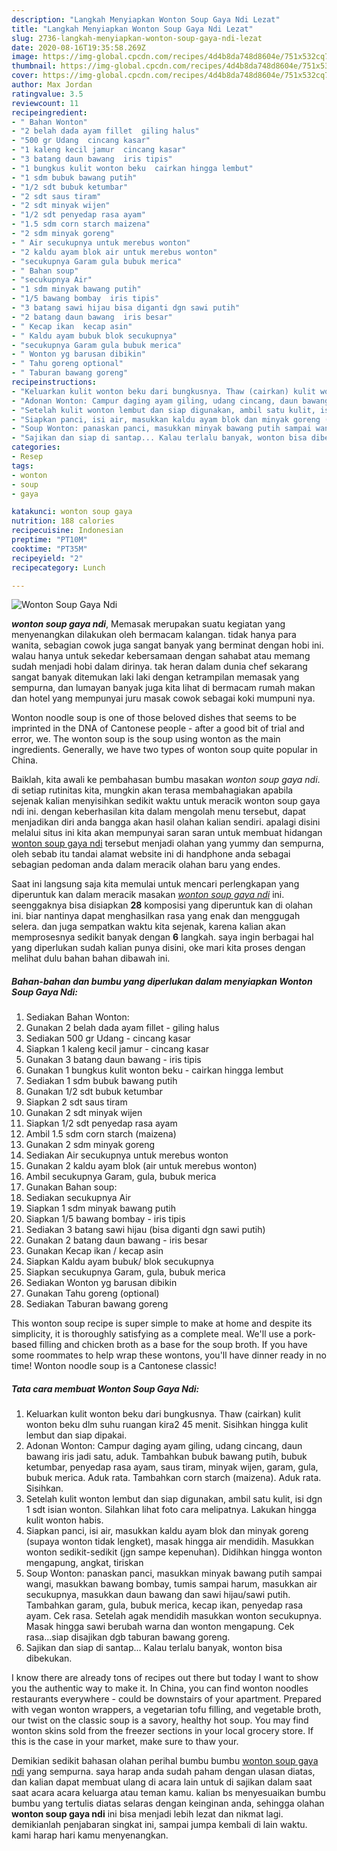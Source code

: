 ```yaml
---
description: "Langkah Menyiapkan Wonton Soup Gaya Ndi Lezat"
title: "Langkah Menyiapkan Wonton Soup Gaya Ndi Lezat"
slug: 2736-langkah-menyiapkan-wonton-soup-gaya-ndi-lezat
date: 2020-08-16T19:35:58.269Z
image: https://img-global.cpcdn.com/recipes/4d4b8da748d8604e/751x532cq70/wonton-soup-gaya-ndi-foto-resep-utama.jpg
thumbnail: https://img-global.cpcdn.com/recipes/4d4b8da748d8604e/751x532cq70/wonton-soup-gaya-ndi-foto-resep-utama.jpg
cover: https://img-global.cpcdn.com/recipes/4d4b8da748d8604e/751x532cq70/wonton-soup-gaya-ndi-foto-resep-utama.jpg
author: Max Jordan
ratingvalue: 3.5
reviewcount: 11
recipeingredient:
- " Bahan Wonton"
- "2 belah dada ayam fillet  giling halus"
- "500 gr Udang  cincang kasar"
- "1 kaleng kecil jamur  cincang kasar"
- "3 batang daun bawang  iris tipis"
- "1 bungkus kulit wonton beku  cairkan hingga lembut"
- "1 sdm bubuk bawang putih"
- "1/2 sdt bubuk ketumbar"
- "2 sdt saus tiram"
- "2 sdt minyak wijen"
- "1/2 sdt penyedap rasa ayam"
- "1.5 sdm corn starch maizena"
- "2 sdm minyak goreng"
- " Air secukupnya untuk merebus wonton"
- "2 kaldu ayam blok air untuk merebus wonton"
- "secukupnya Garam gula bubuk merica"
- " Bahan soup"
- "secukupnya Air"
- "1 sdm minyak bawang putih"
- "1/5 bawang bombay  iris tipis"
- "3 batang sawi hijau bisa diganti dgn sawi putih"
- "2 batang daun bawang  iris besar"
- " Kecap ikan  kecap asin"
- " Kaldu ayam bubuk blok secukupnya"
- "secukupnya Garam gula bubuk merica"
- " Wonton yg barusan dibikin"
- " Tahu goreng optional"
- " Taburan bawang goreng"
recipeinstructions:
- "Keluarkan kulit wonton beku dari bungkusnya. Thaw (cairkan) kulit wonton beku dlm suhu ruangan kira2 45 menit. Sisihkan hingga kulit lembut dan siap dipakai."
- "Adonan Wonton: Campur daging ayam giling, udang cincang, daun bawang iris jadi satu, aduk. Tambahkan bubuk bawang putih, bubuk ketumbar, penyedap rasa ayam, saus tiram, minyak wijen, garam, gula, bubuk merica. Aduk rata. Tambahkan corn starch (maizena). Aduk rata. Sisihkan."
- "Setelah kulit wonton lembut dan siap digunakan, ambil satu kulit, isi dgn 1 sdt isian wonton. Silahkan lihat foto cara melipatnya. Lakukan hingga kulit wonton habis."
- "Siapkan panci, isi air, masukkan kaldu ayam blok dan minyak goreng (supaya wonton tidak lengket), masak hingga air mendidih. Masukkan wonton sedikit-sedikit (jgn sampe kepenuhan). Didihkan hingga wonton mengapung, angkat, tiriskan"
- "Soup Wonton: panaskan panci, masukkan minyak bawang putih sampai wangi, masukkan bawang bombay, tumis sampai harum, masukkan air secukupnya, masukkan daun bawang dan sawi hijau/sawi putih. Tambahkan garam, gula, bubuk merica, kecap ikan, penyedap rasa ayam. Cek rasa. Setelah agak mendidih masukkan wonton secukupnya. Masak hingga sawi berubah warna dan wonton mengapung. Cek rasa...siap disajikan dgb taburan bawang goreng."
- "Sajikan dan siap di santap... Kalau terlalu banyak, wonton bisa dibekukan."
categories:
- Resep
tags:
- wonton
- soup
- gaya

katakunci: wonton soup gaya 
nutrition: 188 calories
recipecuisine: Indonesian
preptime: "PT10M"
cooktime: "PT35M"
recipeyield: "2"
recipecategory: Lunch

---
```



![Wonton Soup Gaya Ndi](https://img-global.cpcdn.com/recipes/4d4b8da748d8604e/751x532cq70/wonton-soup-gaya-ndi-foto-resep-utama.jpg)

<b><i>wonton soup gaya ndi</i></b>, Memasak merupakan suatu kegiatan yang menyenangkan dilakukan oleh bermacam kalangan. tidak hanya para wanita, sebagian cowok juga sangat banyak yang berminat dengan hobi ini. walau hanya untuk sekedar kebersamaan dengan sahabat atau memang sudah menjadi hobi dalam dirinya. tak heran dalam dunia chef sekarang sangat banyak ditemukan laki laki dengan ketrampilan memasak yang sempurna, dan lumayan banyak juga kita lihat di bermacam rumah makan dan hotel yang mempunyai juru masak cowok sebagai koki mumpuni nya.

Wonton noodle soup is one of those beloved dishes that seems to be imprinted in the DNA of Cantonese people - after a good bit of trial and error, we. The wonton soup is the soup using wonton as the main ingredients. Generally, we have two types of wonton soup quite popular in China.

Baiklah, kita awali ke pembahasan bumbu masakan <i>wonton soup gaya ndi</i>. di setiap rutinitas kita, mungkin akan terasa membahagiakan apabila sejenak kalian menyisihkan sedikit waktu untuk meracik wonton soup gaya ndi ini. dengan keberhasilan kita dalam mengolah menu tersebut, dapat menjadikan diri anda bangga akan hasil olahan kalian sendiri. apalagi disini melalui situs ini kita akan mempunyai saran saran untuk membuat hidangan <u>wonton soup gaya ndi</u> tersebut menjadi olahan yang yummy dan sempurna, oleh sebab itu tandai alamat website ini di handphone anda sebagai sebagian pedoman anda dalam meracik olahan baru yang endes.


Saat ini langsung saja kita memulai untuk mencari perlengkapan yang diperuntuk kan dalam meracik masakan <u><i>wonton soup gaya ndi</i></u> ini. seenggaknya bisa disiapkan <b>28</b> komposisi yang diperuntuk kan di olahan ini. biar nantinya dapat menghasilkan rasa yang enak dan menggugah selera. dan juga sempatkan waktu kita sejenak, karena kalian akan memprosesnya sedikit banyak dengan <b>6</b> langkah. saya ingin berbagai hal yang diperlukan sudah kalian punya disini, oke mari kita proses dengan melihat dulu bahan bahan dibawah ini.

<!--inarticleads1-->

##### Bahan-bahan dan bumbu yang diperlukan dalam menyiapkan Wonton Soup Gaya Ndi:

1. Sediakan  Bahan Wonton:
1. Gunakan 2 belah dada ayam fillet - giling halus
1. Sediakan 500 gr Udang - cincang kasar
1. Siapkan 1 kaleng kecil jamur - cincang kasar
1. Gunakan 3 batang daun bawang - iris tipis
1. Gunakan 1 bungkus kulit wonton beku - cairkan hingga lembut
1. Sediakan 1 sdm bubuk bawang putih
1. Gunakan 1/2 sdt bubuk ketumbar
1. Siapkan 2 sdt saus tiram
1. Gunakan 2 sdt minyak wijen
1. Siapkan 1/2 sdt penyedap rasa ayam
1. Ambil 1.5 sdm corn starch (maizena)
1. Gunakan 2 sdm minyak goreng
1. Sediakan  Air secukupnya untuk merebus wonton
1. Gunakan 2 kaldu ayam blok (air untuk merebus wonton)
1. Ambil secukupnya Garam, gula, bubuk merica
1. Gunakan  Bahan soup:
1. Sediakan secukupnya Air
1. Siapkan 1 sdm minyak bawang putih
1. Siapkan 1/5 bawang bombay - iris tipis
1. Sediakan 3 batang sawi hijau (bisa diganti dgn sawi putih)
1. Gunakan 2 batang daun bawang - iris besar
1. Gunakan  Kecap ikan / kecap asin
1. Siapkan  Kaldu ayam bubuk/ blok secukupnya
1. Siapkan secukupnya Garam, gula, bubuk merica
1. Sediakan  Wonton yg barusan dibikin
1. Gunakan  Tahu goreng (optional)
1. Sediakan  Taburan bawang goreng


This wonton soup recipe is super simple to make at home and despite its simplicity, it is thoroughly satisfying as a complete meal. We&#39;ll use a pork-based filling and chicken broth as a base for the soup broth. If you have some roommates to help wrap these wontons, you&#39;ll have dinner ready in no time! Wonton noodle soup is a Cantonese classic! 

<!--inarticleads2-->

##### Tata cara membuat Wonton Soup Gaya Ndi:

1. Keluarkan kulit wonton beku dari bungkusnya. Thaw (cairkan) kulit wonton beku dlm suhu ruangan kira2 45 menit. Sisihkan hingga kulit lembut dan siap dipakai.
1. Adonan Wonton: Campur daging ayam giling, udang cincang, daun bawang iris jadi satu, aduk. Tambahkan bubuk bawang putih, bubuk ketumbar, penyedap rasa ayam, saus tiram, minyak wijen, garam, gula, bubuk merica. Aduk rata. Tambahkan corn starch (maizena). Aduk rata. Sisihkan.
1. Setelah kulit wonton lembut dan siap digunakan, ambil satu kulit, isi dgn 1 sdt isian wonton. Silahkan lihat foto cara melipatnya. Lakukan hingga kulit wonton habis.
1. Siapkan panci, isi air, masukkan kaldu ayam blok dan minyak goreng (supaya wonton tidak lengket), masak hingga air mendidih. Masukkan wonton sedikit-sedikit (jgn sampe kepenuhan). Didihkan hingga wonton mengapung, angkat, tiriskan
1. Soup Wonton: panaskan panci, masukkan minyak bawang putih sampai wangi, masukkan bawang bombay, tumis sampai harum, masukkan air secukupnya, masukkan daun bawang dan sawi hijau/sawi putih. Tambahkan garam, gula, bubuk merica, kecap ikan, penyedap rasa ayam. Cek rasa. Setelah agak mendidih masukkan wonton secukupnya. Masak hingga sawi berubah warna dan wonton mengapung. Cek rasa...siap disajikan dgb taburan bawang goreng.
1. Sajikan dan siap di santap... Kalau terlalu banyak, wonton bisa dibekukan.


I know there are already tons of recipes out there but today I want to show you the authentic way to make it. In China, you can find wonton noodles restaurants everywhere - could be downstairs of your apartment. Prepared with vegan wonton wrappers, a vegetarian tofu filling, and vegetable broth, our twist on the classic soup is a savory, healthy hot soup. You may find wonton skins sold from the freezer sections in your local grocery store. If this is the case in your market, make sure to thaw your. 

Demikian sedikit bahasan olahan perihal bumbu bumbu <u>wonton soup gaya ndi</u> yang sempurna. saya harap anda sudah paham dengan ulasan diatas, dan kalian dapat membuat ulang di acara lain untuk di sajikan dalam saat saat acara acara keluarga atau teman kamu. kalian bs menyesuaikan bumbu bumbu yang tertulis diatas selaras dengan keinginan anda, sehingga olahan <b>wonton soup gaya ndi</b> ini bisa menjadi lebih lezat dan nikmat lagi. demikianlah penjabaran singkat ini, sampai jumpa kembali di lain waktu. kami harap hari kamu menyenangkan.

